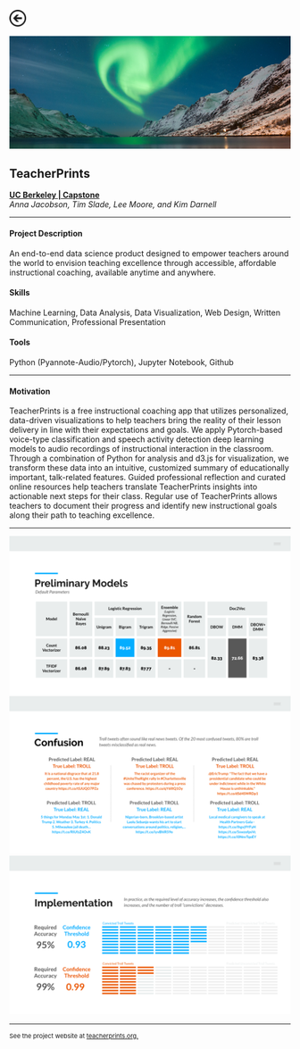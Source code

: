 [<img src="images/arrow_back.png?raw=true" width="30"/>](/data_science/index)

[<img src="images/askeladden_1.png?raw=true"/>](https://teacherprints.org/)

## TeacherPrints
[**UC Berkeley | Capstone**](https://www.ischool.berkeley.edu/projects/2020/teacherprints-envision-teaching-excellence)<br>
*Anna Jacobson, Tim Slade, Lee Moore, and Kim Darnell*

---

#### Project Description
An end-to-end data science product designed to empower teachers around the world to envision teaching excellence through accessible, affordable instructional coaching, available anytime and anywhere.

#### Skills 
Machine Learning, Data Analysis, Data Visualization, Web Design, Written Communication, Professional Presentation 

#### Tools 
Python (Pyannote-Audio/Pytorch), Jupyter Notebook, Github

---

#### Motivation

TeacherPrints is a free instructional coaching app that utilizes personalized, data-driven visualizations to help teachers bring the reality of their lesson delivery in line with their expectations and goals. We apply Pytorch-based voice-type classification and speech activity detection deep learning models to audio recordings of instructional interaction in the classroom. Through a combination of Python for analysis and d3.js for visualization, we transform these data into an intuitive, customized summary of educationally important, talk-related features. Guided professional reflection and curated online resources help teachers translate TeacherPrints insights into actionable next steps for their class. Regular use of TeacherPrints allows teachers to document their progress and identify new instructional goals along their path to teaching excellence.

---

<img src="images/askeladden_11.png?raw=true"/>

<img src="images/askeladden_15.png?raw=true"/> 

<img src="images/askeladden_24.png?raw=true"/>

---
<p style="font-size:11px">See the project website at <a href="https://teacherprints.org/">teacherprints.org.</a></p>
